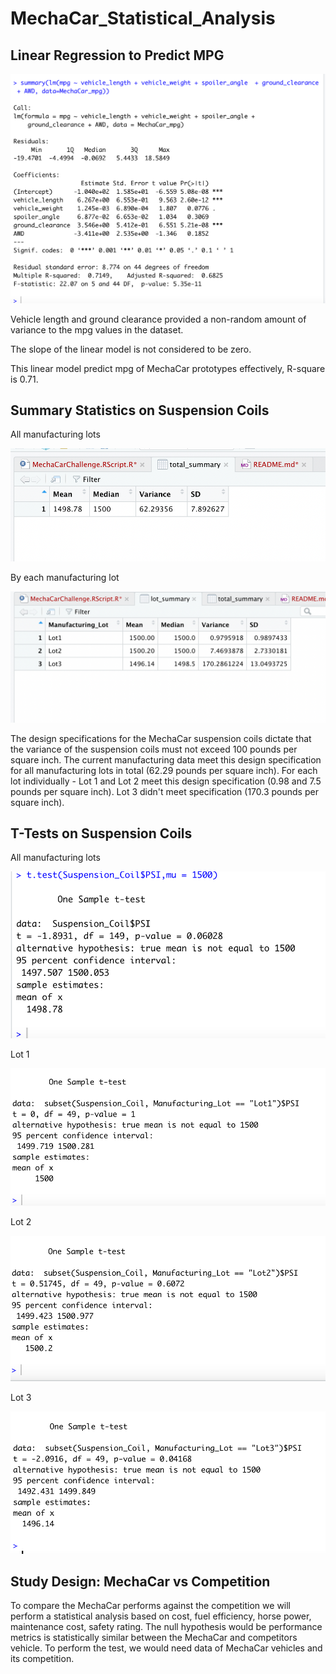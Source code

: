 # MechaCar_Statistical_Analysis

## Linear Regression to Predict MPG

![Img1.png](Images/Img1.png)

Vehicle length and ground clearance  provided a non-random amount of variance to the mpg values in the dataset.

The slope of the linear model is not  considered to be zero. 

This linear model predict mpg of MechaCar prototypes effectively, R-square is 0.71. 

## Summary Statistics on Suspension Coils

All manufacturing lots 

![Img2.png](Images/Img2.png)

By each manufacturing lot

![Img3.png](Images/Img3.png)

The design specifications for the MechaCar suspension coils dictate that the variance of the suspension coils must not exceed 100 pounds per square inch. The current manufacturing data meet this design specification for all manufacturing lots in total (62.29 pounds per square inch). For each lot individually - Lot 1 and Lot 2 meet this design specification  (0.98 and 7.5 pounds per square inch). Lot 3 didn't meet  specification (170.3 pounds per square inch).

## T-Tests on Suspension Coils

All manufacturing lots 

![Img4.png](Images/Img4.png)

Lot 1

![Img5.png](Images/Img5.png)

Lot 2

![Img6.png](Images/Img6.png)

Lot 3

![Img7.png](Images/Img7.png)

## Study Design: MechaCar vs Competition

To compare the MechaCar performs against the competition we will perform a statistical analysis based on cost, fuel efficiency, horse power, maintenance cost, safety rating. 
The null hypothesis would be  performance metrics is statistically similar between the MechaCar  and competitors vehicle.
To perform the test, we would need data of MechaCar vehicles and its competition.
